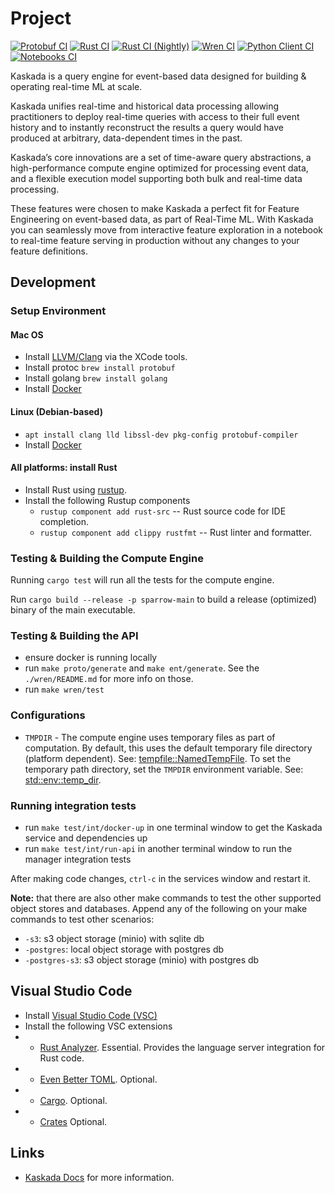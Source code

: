
# Project

[![Protobuf CI](https://github.com/kaskada-ai/kaskada/actions/workflows/ci_proto.yml/badge.svg)](https://github.com/kaskada-ai/kaskada/actions/workflows/ci_proto.yml)
[![Rust CI](https://github.com/kaskada-ai/kaskada/actions/workflows/ci_rust.yml/badge.svg)](https://github.com/kaskada-ai/kaskada/actions/workflows/ci_rust.yml)
[![Rust CI (Nightly)](https://github.com/kaskada-ai/kaskada/actions/workflows/ci_with_rust_nightly.yml/badge.svg)](https://github.com/kaskada-ai/kaskada/actions/workflows/ci_with_rust_nightly.yml)
[![Wren CI](https://github.com/kaskada-ai/kaskada/actions/workflows/ci_wren.yml/badge.svg)](https://github.com/kaskada-ai/kaskada/actions/workflows/ci_wren.yml)
[![Python Client CI](https://github.com/kaskada-ai/kaskada/actions/workflows/ci_client_python.yml/badge.svg)](https://github.com/kaskada-ai/kaskada/actions/workflows/ci_client_python.yml)
[![Notebooks CI](https://github.com/kaskada-ai/kaskada/actions/workflows/ci_notebooks.yml/badge.svg)](https://github.com/kaskada-ai/kaskada/actions/workflows/ci_notebooks.yml)

Kaskada is a query engine for event-based data designed for building & operating real-time ML at scale.

Kaskada unifies real-time and historical data processing allowing practitioners to deploy real-time queries with access to their full event history and to instantly reconstruct the results a query would have produced at arbitrary, data-dependent times in the past.

Kaskada’s core innovations are a set of time-aware query abstractions, a high-performance compute engine optimized for processing event data, and a flexible execution model supporting both bulk and real-time data processing.

These features were chosen to make Kaskada a perfect fit for Feature Engineering on event-based data, as part of Real-Time ML. With Kaskada you can seamlessly move from interactive feature exploration in a notebook to real-time feature serving in production without any changes to your feature definitions.

## Development

### Setup Environment
#### Mac OS
* Install [LLVM/Clang](https://clang.llvm.org/get_started.html) via the XCode tools.
* Install protoc `brew install protobuf`
* Install golang `brew install golang`
* Install [Docker](https://docs.docker.com/desktop/install/mac-install/)

#### Linux (Debian-based)
* `apt install clang lld libssl-dev pkg-config protobuf-compiler`
* Install [Docker](https://docs.docker.com/engine/install/ubuntu/)

#### All platforms: install Rust
* Install Rust using [rustup](https://www.rust-lang.org/tools/install).
* Install the following Rustup components
    * `rustup component add rust-src` -- Rust source code for IDE completion.
    * `rustup component add clippy rustfmt` -- Rust linter and formatter.

### Testing & Building the Compute Engine
Running `cargo test` will run all the tests for the compute engine.

Run `cargo build --release -p sparrow-main` to build a release (optimized) binary of the main executable.

### Testing & Building the API

* ensure docker is running locally
* run `make proto/generate` and `make ent/generate`.  See the `./wren/README.md` for more info on those.
* run `make wren/test`

### Configurations
* `TMPDIR` - The compute engine uses temporary files as part of computation. By default, this uses the default temporary file directory (platform dependent). See: [tempfile::NamedTempFile](https://docs.rs/tempfile/1.1.2/tempfile/struct.NamedTempFile.html). To set the temporary path directory, set the `TMPDIR` environment variable. See: [std::env::temp_dir](https://doc.rust-lang.org/std/env/fn.temp_dir.html).

### Running integration tests

* run `make test/int/docker-up` in one terminal window to get the Kaskada service and dependencies up
* run `make test/int/run-api` in another terminal window to run the manager integration tests

After making code changes, `ctrl-c` in the services window and restart it.

**Note:** that there are also other make commands to test the other supported object stores and databases. Append any of the following on your make commands to test other scenarios:
* `-s3`: s3 object storage (minio) with sqlite db
* `-postgres`: local object storage with postgres db
* `-postgres-s3`: s3 object storage (minio) with postgres db

## Visual Studio Code

* Install [Visual Studio Code (VSC)](https://code.visualstudio.com/download)
* Install the following VSC extensions
*  * [Rust Analyzer](https://marketplace.visualstudio.com/items?itemName=rust-lang.rust-analyzer). Essential.
    Provides the language server integration for Rust code.
*  * [Even Better TOML](https://marketplace.visualstudio.com/items?itemName=tamasfe.even-better-toml). Optional.
*  * [Cargo](https://marketplace.visualstudio.com/items?itemName=panicbit.cargo). Optional.
*  * [Crates](https://marketplace.visualstudio.com/items?itemName=serayuzgur.crates) Optional.

## Links

* [Kaskada Docs](https://kaskada-ai.github.io/docs-site) for more information.
